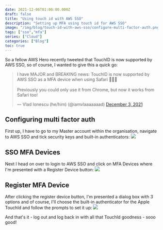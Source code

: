 ```yaml
---
date: 2021-12-06T01:00:00.000Z
draft: false
title: "Using touch id with AWS SSO"
description: "Setting up MFA using touch id for AWS SSO"
image: "/img/blog/touch-id-with-aws-sso/configure-multi-factor-auth.png"
tags: ["sso","mfa"]
series: ["Cloud"]
categories: ["Blog"]
toc: true
---
```


So a fellow AWS Hero recently tweeted that TouchID is now supported by AWS SSO, so of course, I wanted to give this a quick go:

<div class="center">

<blockquote class="twitter-tweet"><p lang="en" dir="ltr">I have MAJOR and BREAKING news: TouchID is now supported by AWS SSO as a MFA device when using Safari 🎉🎉🎉<br><br>Previously you could only use it from Chrome, but now it works from Safari too!</p>&mdash; Vlad Ionescu (he/him) (@iamvlaaaaaaad) <a href="https://twitter.com/iamvlaaaaaaad/status/1466747612674105350?ref_src=twsrc%5Etfw">December 3, 2021</a></blockquote> <script async src="https://platform.twitter.com/widgets.js" charset="utf-8"></script>

</div>

## Configuring multi factor auth

First up, I have to go to my Master account within the organisation, navigate to AWS SSO and tick security keys and built-in authenticators: 
![](/img/blog/touch-id-with-aws-sso/configure-multi-factor-auth.png)

## SSO MFA Devices
Next I head on over to login to AWS SSO and click on MFA Devices where I'm presented with a Register Device button: 
![](/img/blog/touch-id-with-aws-sso/mfa-devices.png)


## Register MFA Device
After clicking the register device button, I'm presented a dialog box with 3 options and of course, I'll choose the built-in authenticator for the Apple TouchId and follow the prompts to set it up: 
![](/img/blog/touch-id-with-aws-sso/register-mfa-device.png)

And that's it - log out and log back in with all that TouchId goodness - sooo good!

